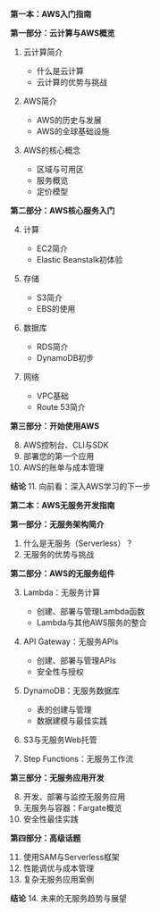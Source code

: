 
**第一本：AWS入门指南**

**第一部分：云计算与AWS概览**

1. 云计算简介
   - 什么是云计算
   - 云计算的优势与挑战

2. AWS简介
   - AWS的历史与发展
   - AWS的全球基础设施

3. AWS的核心概念
   - 区域与可用区
   - 服务概览
   - 定价模型

**第二部分：AWS核心服务入门**

4. 计算
   - EC2简介
   - Elastic Beanstalk初体验

5. 存储
   - S3简介
   - EBS的使用

6. 数据库
   - RDS简介
   - DynamoDB初步

7. 网络
   - VPC基础
   - Route 53简介

**第三部分：开始使用AWS**

8. AWS控制台、CLI与SDK
9. 部署您的第一个应用
10. AWS的账单与成本管理

**结论**
11. 向前看：深入AWS学习的下一步


**第二本：AWS无服务开发指南**

**第一部分：无服务架构简介**

1. 什么是无服务（Serverless）？
2. 无服务的优势与挑战

**第二部分：AWS的无服务组件**

3. Lambda：无服务计算
   - 创建、部署与管理Lambda函数
   - Lambda与其他AWS服务的整合

4. API Gateway：无服务APIs
   - 创建、部署与管理APIs
   - 安全性与授权

5. DynamoDB：无服务数据库
   - 表的创建与管理
   - 数据建模与最佳实践

6. S3与无服务Web托管
7. Step Functions：无服务工作流

**第三部分：无服务应用开发**

8. 开发、部署与监控无服务应用
9. 无服务与容器：Fargate概览
10. 安全性最佳实践

**第四部分：高级话题**

11. 使用SAM与Serverless框架
12. 性能调优与成本管理
13. 复杂无服务应用案例

**结论**
14. 未来的无服务趋势与展望
